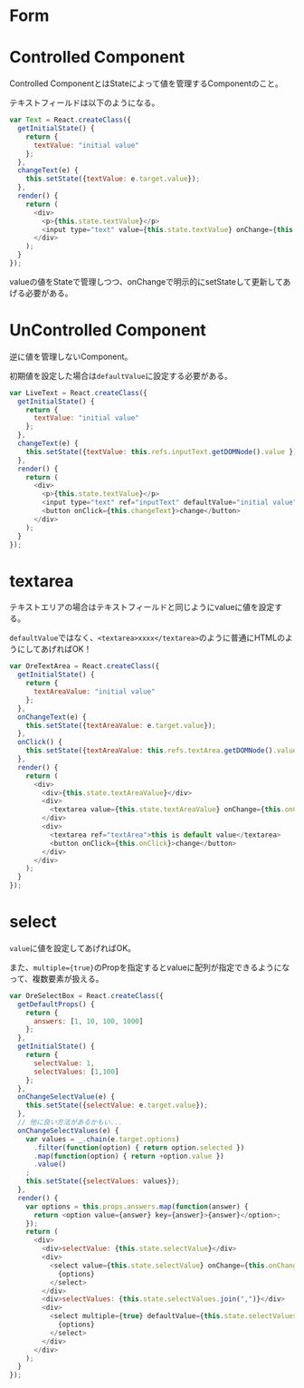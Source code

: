 # Form

# Controlled Component

Controlled ComponentとはStateによって値を管理するComponentのこと。

テキストフィールドは以下のようになる。

```js
var Text = React.createClass({
  getInitialState() {
    return {
      textValue: "initial value"
    };
  },
  changeText(e) {
    this.setState({textValue: e.target.value});
  },
  render() {
    return (
      <div>
        <p>{this.state.textValue}</p>
        <input type="text" value={this.state.textValue} onChange={this.changeText} />
      </div>
    );
  }
});
```

valueの値をStateで管理しつつ、onChangeで明示的にsetStateして更新してあげる必要がある。

# UnControlled Component

逆に値を管理しないComponent。

初期値を設定した場合は`defaultValue`に設定する必要がある。

```js
var LiveText = React.createClass({
  getInitialState() {
    return {
      textValue: "initial value"
    };
  },
  changeText(e) {
    this.setState({textValue: this.refs.inputText.getDOMNode().value });
  },
  render() {
    return (
      <div>
        <p>{this.state.textValue}</p>
        <input type="text" ref="inputText" defaultValue="initial value" />
        <button onClick={this.changeText}>change</button>
      </div>
    );
  }
});
```

# textarea

テキストエリアの場合はテキストフィールドと同じようにvalueに値を設定する。

`defaultValue`ではなく、`<textarea>xxxx</textarea>`のように普通にHTMLのようにしてあげればOK！

```js
var OreTextArea = React.createClass({
  getInitialState() {
    return {
      textAreaValue: "initial value"
    };
  },
  onChangeText(e) {
    this.setState({textAreaValue: e.target.value});
  },
  onClick() {
    this.setState({textAreaValue: this.refs.textArea.getDOMNode().value}); 
  },
  render() {
    return (
      <div>
        <div>{this.state.textAreaValue}</div>
        <div>
          <textarea value={this.state.textAreaValue} onChange={this.onChangeText} />
        </div>
        <div>
          <textarea ref="textArea">this is default value</textarea>
          <button onClick={this.onClick}>change</button>
        </div>
      </div>
    );
  }
});
```

# select

`value`に値を設定してあげればOK。

また、`multiple={true}`のPropを指定するとvalueに配列が指定できるようになって、複数要素が扱える。

```js
var OreSelectBox = React.createClass({
  getDefaultProps() {
    return {
      answers: [1, 10, 100, 1000]
    };
  },
  getInitialState() {
    return {
      selectValue: 1,
      selectValues: [1,100]
    };
  },
  onChangeSelectValue(e) {
    this.setState({selectValue: e.target.value});
  },
  // 他に良い方法があるかもい...
  onChangeSelectValues(e) {
    var values = _.chain(e.target.options)
      .filter(function(option) { return option.selected })
      .map(function(option) { return +option.value })
      .value()
    ;
    this.setState({selectValues: values});
  },
  render() {
    var options = this.props.answers.map(function(answer) {
      return <option value={answer} key={answer}>{answer}</option>;
    });
    return (
      <div>
        <div>selectValue: {this.state.selectValue}</div>
        <div>
          <select value={this.state.selectValue} onChange={this.onChangeSelectValue}>
            {options}
          </select>
        </div>
        <div>selectValues: {this.state.selectValues.join(",")}</div> 
        <div>
          <select multiple={true} defaultValue={this.state.selectValues} onChange={this.onChangeSelectValues}>
            {options}
          </select>
        </div>     
      </div>
    );
  }
});
```
